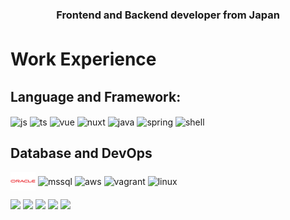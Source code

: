 <h3 align="center">Frontend and Backend developer from Japan</h3>

# Work Experience　

## Language and Framework:

<img align="center" src="https://github.com/rahuldkjain/github-profile-readme-generator/blob/master/src/images/icons/ProgrammingLanguages/javascript.svg" alt="js" height="30" width="40" /><nobr/>
<img align="center" src="https://github.com/rahuldkjain/github-profile-readme-generator/blob/master/src/images/icons/ProgrammingLanguages/typescript.svg" alt="ts" height="30" width="40" /><nobr/>
<img align="center" src="https://github.com/rahuldkjain/github-profile-readme-generator/blob/master/src/images/icons/FrontendDevelopment/vuejs.svg" alt="vue" height="30" width="40" /><nobr/>
<img align="center" src="https://github.com/rahuldkjain/github-profile-readme-generator/blob/master/src/images/icons/StaticSiteGenerators/nuxtjs.svg" alt="nuxt" height="30" width="40" /><nobr/>
<img align="center" src="https://github.com/rahuldkjain/github-profile-readme-generator/blob/master/src/images/icons/ProgrammingLanguages/java.svg" alt="java" height="30" width="40" /><nobr/>
<img align="center" src="https://github.com/rahuldkjain/github-profile-readme-generator/blob/master/src/images/icons/BackendDevelopment/spring.svg" alt="spring" height="30" width="40" /><nobr/>
<img align="center" src="https://github.com/rahuldkjain/github-profile-readme-generator/blob/master/src/images/icons/Devops/bash.svg" alt="shell" height="30" width="40" /><nobr/>

## Database and DevOps
<img align="center" src="https://raw.githubusercontent.com/devicons/devicon/master/icons/oracle/oracle-original.svg" alt="oracle" height="30" width="40" /><nobr/>
<img align="center" src="https://www.svgrepo.com/show/303229/microsoft-sql-server-logo.svg" alt="mssql" height="30" width="40" /><nobr/>
<img align="center" src="https://github.com/rahuldkjain/github-profile-readme-generator/blob/master/src/images/icons/Devops/aws.svg" alt="aws" height="30" width="40" /><nobr/>
<img align="center" src="https://github.com/rahuldkjain/github-profile-readme-generator/blob/master/src/images/icons/Devops/vagrant.svg" alt="vagrant" height="30" width="40" /><nobr/>
<img align="center" src="https://github.com/rahuldkjain/github-profile-readme-generator/blob/master/src/images/icons/Other/linux.svg" alt="linux" height="30" width="40" /><nobr/>


![](http://github-profile-summary-cards.vercel.app/api/cards/profile-details?username=rainy6&theme=github)
![](http://github-profile-summary-cards.vercel.app/api/cards/repos-per-language?username=rainy6&theme=github)
![](http://github-profile-summary-cards.vercel.app/api/cards/most-commit-language?username=rainy6&theme=github)
![](http://github-profile-summary-cards.vercel.app/api/cards/stats?username=rainy6&theme=github)
![](http://github-profile-summary-cards.vercel.app/api/cards/productive-time?username=rainy6&theme=github&utcOffset=8)
